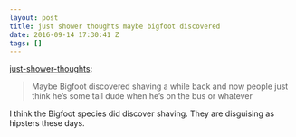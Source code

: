```yaml
---
layout: post
title: just shower thoughts maybe bigfoot discovered
date: 2016-09-14 17:30:41 Z
tags: []
---
```

[just-shower-thoughts](http://just-shower-thoughts.tumblr.com/post/150321810749/maybe-bigfoot-discovered-shaving-a-while-back-and):

> Maybe Bigfoot discovered shaving a while back and now people just think he’s some tall dude when he’s on the bus or whatever

I think the Bigfoot species did discover shaving. They are disguising as hipsters these days.
